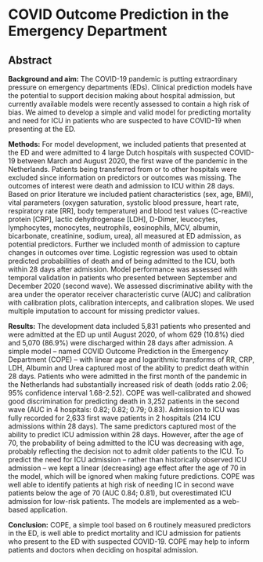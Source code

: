 # COVID Outcome Prediction in the Emergency Department

## Abstract

**Background and aim:** The COVID-19 pandemic is putting extraordinary pressure on emergency departments (EDs). Clinical prediction models have the potential to support decision making about hospital admission, but currently available models were recently assessed to contain a high risk of bias. We aimed to develop a simple and valid model for predicting mortality and need for ICU in patients who are suspected to have COVID-19 when presenting at the ED.

**Methods:** For model development, we included patients that presented at the ED and were admitted to 4 large Dutch hospitals with suspected COVID-19 between March and August 2020, the first wave of the pandemic in the Netherlands. Patients being transferred from or to other hospitals were excluded since information on predictors or outcomes was missing. The outcomes of interest were death and admission to ICU within 28 days. Based on prior literature we included patient characteristics (sex, age, BMI), vital parameters (oxygen saturation, systolic blood pressure, heart rate, respiratory rate [RR], body temperature) and blood test values (C-reactive protein [CRP], lactic dehydrogenase [LDH], D-Dimer, leucocytes, lymphocytes, monocytes, neutrophils, eosinophils, MCV, albumin, bicarbonate, creatinine, sodium, urea), all measured at ED admission, as potential predictors. Further we included month of admission to capture changes in outcomes over time. Logistic regression was used to obtain predicted probabilities of death and of being admitted to the ICU, both within 28 days after admission. Model performance was assessed with temporal validation in patients who presented between September and December 2020 (second wave). We assessed discriminative ability with the area under the operator receiver characteristic curve (AUC) and calibration with calibration plots, calibration intercepts, and calibration slopes. We used multiple imputation to account for missing predictor values.

**Results:** The development data included 5,831 patients who presented and were admitted at the ED up until August 2020, of whom 629 (10.8%) died and 5,070 (86.9%) were discharged within 28 days after admission. A simple model – named COVID Outcome Prediction in the Emergency Department (COPE) – with linear age and logarithmic transforms of RR, CRP, LDH, Albumin and Urea captured most of the ability to predict death within 28 days. Patients who were admitted in the first month of the pandemic in the Netherlands had substantially increased risk of death (odds ratio 2.06; 95% confidence interval 1.68-2.52). COPE was well-calibrated and showed good discrimination for predicting death in 3,252 patients in the second wave (AUC in 4 hospitals: 0.82; 0.82; 0.79; 0.83). Admission to ICU was fully recorded for 2,633 first wave patients in 2 hospitals (214 ICU admissions within 28 days). The same predictors captured most of the ability to predict ICU admission within 28 days. However, after the age of 70, the probability of being admitted to the ICU was decreasing with age, probably reflecting the decision not to admit older patients to the ICU. To predict the need for ICU admission – rather than historically observed ICU admission – we kept a linear (decreasing) age effect after the age of 70 in the model, which will be ignored when making future predictions. COPE was well able to identify patients at high risk of needing IC in second wave patients below the age of 70 (AUC 0.84; 0.81), but overestimated ICU admission for low-risk patients. The models are implemented as a web-based application.

**Conclusion:** COPE, a simple tool based on 6 routinely measured predictors in the ED, is well able to predict mortality and ICU admission for patients who present to the ED with suspected COVID-19. COPE may help to inform patients and doctors when deciding on hospital admission.
